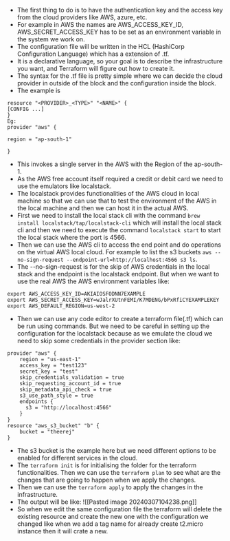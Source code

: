 * The first thing to do is to have the authentication key and the access key from the cloud providers like AWS, azure, etc. 
* For example in AWS the names are AWS_ACCESS_KEY_ID, AWS_SECRET_ACCESS_KEY has to be set as an environment variable in the system we work on.
* The configuration file will be written in the HCL (HashiCorp Configuration Language) which has a extension of .tf.
* It is a declarative language, so your goal is to describe the infrastructure you want, and Terraform will figure out how to create it.
* The syntax for the .tf file is pretty simple where we can decide the cloud provider in outside of the block and the configuration inside the block.
* The example is 
```
resource "<PROVIDER>_<TYPE>" "<NAME>" {
[CONFIG ...]
}
Eg: 
provider "aws" {

region = "ap-south-1"

}
```
* This invokes a single server in the AWS with the Region of the ap-south-1. 
* As the AWS free account itself required a credit or debit card we need to use the emulators like localstack. 
* The localstack provides functionalities of the AWS cloud in local machine so that we can use that to test the environment of the AWS in the local machine and then we can host it in the actual AWS.
* First we need to install the local stack cli with the command `brew install localstack/tap/localstack-cli` which will install the local stack cli and then we need to execute the command `localstack start` to start the local stack where the port is 4566.
* Then we can use the AWS cli to access the end point and do operations on the virtual AWS local cloud. For example to list the s3 buckets `aws --no-sign-request --endpoint-url=http://localhost:4566 s3 ls`.
* The --no-sign-request is for the skip of AWS credentials in the local stack and the endpoint is the localstack endpoint. But when we want to use the real AWS the AWS environment variables like:
```
export AWS_ACCESS_KEY_ID=AKIAIOSFODNN7EXAMPLE
export AWS_SECRET_ACCESS_KEY=wJalrXUtnFEMI/K7MDENG/bPxRfiCYEXAMPLEKEY
export AWS_DEFAULT_REGION=us-west-2
```
* Then we can use any code editor to create a terraform file(.tf) which can be run using commands. But we need to be careful in setting up the configuration for the localstack because as we emulate the cloud we need to skip some credentials in the provider section like:
```
provider "aws" {
    region = "us-east-1"
    access_key = "test123"
    secret_key = "test"
    skip_credentials_validation = true
    skip_requesting_account_id = true
    skip_metadata_api_check = true
    s3_use_path_style = true
    endpoints {
      s3 = "http://localhost:4566"
    }
}
resource "aws_s3_bucket" "b" {
    bucket = "theerej"
}
```
* The s3 bucket is the example here but we need different options to be enabled for different services in the cloud.
* The `terraform init` is for initialising the folder for the terraform functionalities. Then we can use the `terraform plan` to see what are the changes that are going to happen when we apply the changes.
* Then we can use the `terraform apply` to apply the changes in the infrastructure.
* The output will be like:
![[Pasted image 20240307104238.png]]
* So when we edit the same configuration file the terraform will delete the existing resource and create the new one with the configuration we changed like when we add a tag name for already create t2\.micro instance then it will crate a new. 